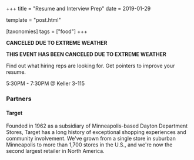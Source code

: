+++
title = "Resume and Interview Prep"
date = 2019-01-29

template = "post.html"

[taxonomies]
tags = ["food"]
+++

**CANCELED DUE TO EXTREME WEATHER**

<!-- more -->

**THIS EVENT HAS BEEN CANCELED DUE TO EXTREME WEATHER**

Find out what hiring reps are looking for.
Get pointers to improve your resume.

5:30PM - 7:30PM @ Keller 3-115

### Partners
#### Target
Founded in 1962 as a subsidiary of Minneapolis-based Dayton Department
Stores, Target has a long history of exceptional shopping experiences
and community involvement. We've grown from a single store in suburban
Minneapolis to more than 1,700 stores in the U.S., and we're now the
second largest retailer in North America.
